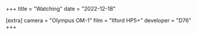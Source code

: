 +++
title =  "Watching"
date =  "2022-12-18"

[extra]
camera =  "Olympus OM-1"
film =  "Ilford HP5+"
developer =  "D76"
+++
